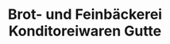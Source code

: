 ---
title: "Brot- und Feinbäckerei Konditoreiwaren Gutte"
url: /olbernhau/brot-und-feinbaeckerei-konditoreiwaren-gutte/
shop: Bäckerei
---